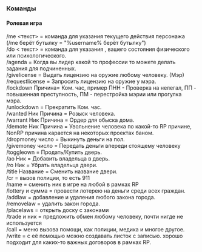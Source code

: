 ### Команды
#### Ролевая игра
/me <текст> = команда для указания текущего действия персонажа (/me берёт бутылку = "%username% берёт бутылку")  
/do < текст> = команда для указания , вашего состояния физического или психологического.  
/agenda = Когда вы лидер какой то профессии то можете делать задания для подчиненных.  
/givelicense = Выдать лицензию на оружие любому человеку. (Мэр)  
/requestlicense = Запросить лицензию на оружие у мэра.  
/lockdown Причина= Ком. час, пример ПНН - Проверка на нелегал, ПП - повышенная преступность, ПМ - перестройка мэрии или прогулка мэра.  
/unlockdown = Прекратить Ком. час.  
/wanted Ник Причина = Розыск человека.  
/warrant Ник Причина = Ордер для обыска дома.  
/demote Ник Причина = Увольнение человека по какой-то RP причине, NonRP причина карается на некоторых проектах баном.  
/dropmoney число = Выкинуть деньги на пол.  
/givemoney число = Передать деньги впереди стоящему человеку  
/toggleown = Продать/Купить дверь.  
/ao Ник = Добавить владельца в дверь.  
/ro Ник = Убрать владельца двери.  
/title Название = Сменить название двери.  
/cr = вызов полиции, то есть 911  
/name = сменить ник в игре на любой в рамках RP  
/lottery и сумма = провести лотерею на деньги среди всех граждан.  
/addlaw = добавление и удаления любого закона города.  
/removelaw = удалить закон города.  
/placelaws = открыть доску с законами  
/trade и ник = предложить обмен любому человеку, почти нигде не используется  
/call = меню вызова помощи, как полиции, медика и многое другое.  
/write = с её помощью можно создавать листок с записью. хорошо подходит для каких-то важных договоров в рамках RP.